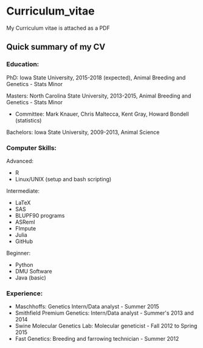 # Curriculum_vitae

My Curriculum vitae is attached as a PDF 

## Quick summary of my CV

### **Education:**

PhD: Iowa State University, 2015-2018 (expected), Animal Breeding and Genetics - Stats Minor

Masters: North Carolina State University, 2013-2015, Animal Breeding and Genetics - Stats Minor

* Committee: Mark Knauer, Chris Maltecca, Kent Gray, Howard Bondell (statistics)

Bachelors: Iowa State University, 2009-2013, Animal Science

### **Computer Skills:**

Advanced: 
* R
* Linux/UNIX (setup and bash scripting)

Intermediate: 
* LaTeX
* SAS
* BLUPF90 programs
* ASReml
* FImpute
* Julia
* GitHub

Beginner:
* Python
* DMU Software
* Java (basic)

### **Experience:**

* Maschhoffs: Genetics Intern/Data analyst - Summer 2015
* Smithfield Premium Genetics: Intern/Data analyst - Summer's 2013 and 2014
* Swine Molecular Genetics Lab: Molecular geneticist - Fall 2012 to Spring 2015
* Fast Genetics: Breeding and farrowing technician - Summer 2012





